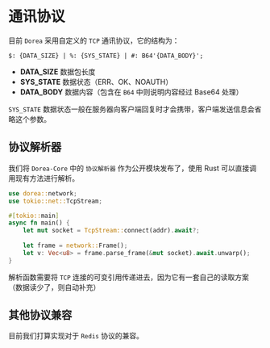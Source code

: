 # 通讯协议

目前 `Dorea` 采用自定义的 `TCP` 通讯协议，它的结构为：

```text
$: {DATA_SIZE} | %: {SYS_STATE} | #: B64'{DATA_BODY}';
```

- **DATA_SIZE** 数据包长度
- **SYS_STATE** 数据状态（ERR、OK、NOAUTH）
- **DATA_BODY** 数据内容（包含在 `B64` 中则说明内容经过 Base64 处理）

`SYS_STATE` 数据状态一般在服务器向客户端回复时才会携带，客户端发送信息会省略这个参数。

## 协议解析器

我们将 `Dorea-Core` 中的 `协议解析器` 作为公开模块发布了，使用 Rust 可以直接调用现有方法进行解析。

```rust
use dorea::network;
use tokio::net::TcpStream;

#[tokio::main]
async fn main() {
    let mut socket = TcpStream::connect(addr).await?;
    
    let frame = network::Frame();
    let v: Vec<u8> = frame.parse_frame(&mut socket).await.unwarp();
}
```

解析函数需要将 `TCP` 连接的可变引用传递进去，因为它有一套自己的读取方案（数据读少了，则自动补充）

## 其他协议兼容

目前我们打算实现对于 `Redis` 协议的兼容。